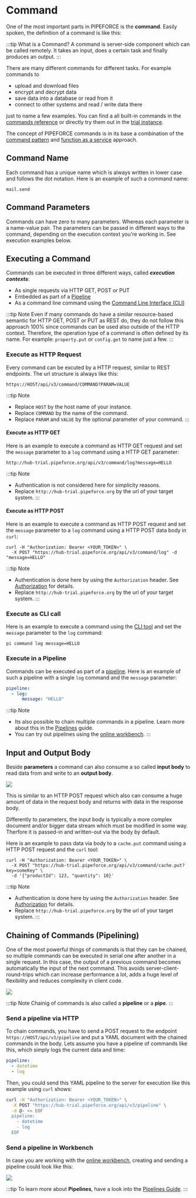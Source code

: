 # Command

One of the most important parts in PIPEFORCE is the **command**. Easily spoken, the definition of a command is like this:

:::tip What is a Command?
 A command is server-side component which can be called remotely. It takes an input, does a certain task and finally produces an output.
:::

There are many different commands for different tasks. For example commands to 
- upload and download files
- encrypt and decrypt data 
- save data into a database or read from it 
- connect to other systems and read / write data there

just to name a few examples. You can find a all built-in commands in the [commands reference](../api/commands) or directly try them out in the [trial instance](https://trial.pipeforce.org/#/commands).

The concept of PIPEFORCE commands is in its base a combination of the [command pattern](https://en.wikipedia.org/wiki/Command_pattern) and [function as a service](https://en.wikipedia.org/wiki/Function_as_a_service) approach. 

## Command Name
Each command has a unique name which is always written in lower case and follows the dot notation. Here is an example of such a command name:

```
mail.send
```

## Command Parameters
Commands can have zero to many parameters. Whereas each parameter is a name-value pair. The parameters can be passed in different ways to the command, depending on the execution context you're working in. See execution examples below.

## Executing a Command

Commands can be executed in three different ways, called ***execution contexts***:

- As single requests via HTTP GET, POST or PUT
- Embedded as part of a [Pipeline](../guides/pipeline)
- As a command line command using the [Command Line Interface (CLI)](../guids/../api/cli.md)

:::tip Note
Even if many commands do have a similar resource-based semantic for HTTP GET, POST or PUT as REST do, they do not follow this approach 100% since commands can be used also outside of the HTTP context. Therefore, the operation type of a command is often defined by its name. For example: `property.put` or `config.get` to name just a few.
:::

### Execute as HTTP Request
Every command can be excuted by a HTTP request, similar to REST endpoints. The url structure is always like this:

```
https://HOST/api/v3/command/COMMAND?PARAM=VALUE
```
:::tip Note
- Replace ``HOST`` by the host name of your instance.
- Replace ``COMMAND`` by the name of the command.
- Replace ``PARAM`` and ``VALUE`` by the optional parameter of your command.
:::

#### Execute as HTTP GET
Here is an example to execute a command as HTTP GET request and set the `message` parameter to a `log` command using a HTTP GET parameter:

```
http://hub-trial.pipeforce.org/api/v3/command/log?message=HELLO
```
:::tip Note
- Authentication is not considered here for simplicity reasons.
- Replace ``http://hub-trial.pipeforce.org`` by the url of your target system.
:::

#### Execute as HTTP POST
Here is an example to execute a command as HTTP POST request and set the `message` parameter to a `log` command using a HTTP POST data body in `curl`:

```
curl -H "Authorization: Bearer <YOUR_TOKEN>" \
  -X POST "https://hub-trial.pipeforce.org/api/v3/command/log" -d "message=HELLO"
```

:::tip Note
- Authentication is done here by using the `Authorization` header. See [Authorization](../guides/auth.md) for details.
- Replace ``http://hub-trial.pipeforce.org`` by the url of your target system.
:::

### Execute as CLI call
Here is an example to execute a command using the [CLI tool](../guides/../api/cli.md) and set the `message` parameter to the `log` command:

```
pi command log message=HELLO
```
### Execute in a Pipeline
Commands can be executed as part of a [pipeline](../guides/pipeline). Here is an example of such a pipeline with a single `log` command and the `message` parameter:

```yaml
pipeline:
  - log:
      message: "HELLO"
```

:::tip Note
 - Its also possible to chain multiple commands in a pipeline. Learn more about this in the [Pipelines](../guides/02_pipeline.md) guide.
 - You can try out pipelines using the [online workbench](https://trial.pipeforce.org/#/propertyeditor). 
:::

## Input and Output Body

Beside **parameters** a command can also consume a so called **input body** to read data from and write to an **output body**.

![](../img/command.png)

This is similar to an HTTP POST request which also can consume a huge amount of data in the request body and returns with data in the response body.

Differently to parameters, the input body is typically a more complex document and/or bigger data stream which must be modified in some way. Therfore it is passed-in and written-out via the body by default. 

Here is an example to pass data via body to a `cache.put` command using a HTTP POST request and the `curl` tool:

```
curl -H "Authorization: Bearer <YOUR_TOKEN>" \
  -X POST "https://hub-trial.pipeforce.org/api/v3/command/cache.put?key=someKey" \
  -d '{"productId": 123, "quantity": 10}'
```

:::tip Note
- Authentication is done here by using the `Authorization` header. See [Authorization](../guides/authentication.md) for details.
- Replace ``http://hub-trial.pipeforce.org`` by the url of your target system.
:::

## Chaining of Commands (Pipelining)

One of the most powerful things of commands is that they can be chained, so multiple commands can be executed in serial one after another in a single request. In this case, the output of a previous command becomes automatically the input of the next command.
This avoids server-client-round-trips which can increase performance a lot, adds a huge level of flexibility and reduces complexity in client code.

![](../img/chaining.png)

:::tip Note
  Chainig of commands is also called a **pipeline** or a **pipe**. 
:::

### Send a pipeline via HTTP

To chain commands, you have to send a POST request to the endpoint ``https://HOST/api/v3/pipeline`` and put a YAML document with the chained commands in the body. Lets assume you have a pipeline of commands like this, which simply logs the current data and time:

```yaml
pipeline:
  - datetime
  - log
```

Then, you could send this YAML pipeline to the server for execution like this example using ``curl`` shows:

```bash
curl -H "Authorization: Bearer <YOUR_TOKEN>" \
  -X POST "https://hub-trial.pipeforce.org/api/v3/pipeline" \
  -d @- << EOF
  pipeline:
    - datetime
    - log
  EOF
```

### Send a pipeline in Workbench

In case you are working with the [online workbench](https://trial.pipeforce.org/#/propertyeditor), creating and sending a pipeline could look like this:

![](../img/online-workbench.png)

:::tip
  To learn more about **Pipelines**, have a look into the  [Pipelines Guide](../guides/pipeline).
:::

